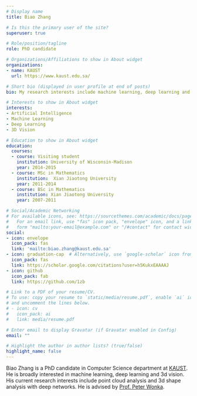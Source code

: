 ```yaml
---
# Display name
title: Biao Zhang

# Is this the primary user of the site?
superuser: true

# Role/position/tagline
role: PhD candidate

# Organizations/Affiliations to show in About widget
organizations:
- name: KAUST
  url: https://www.kaust.edu.sa/

# Short bio (displayed in user profile at end of posts)
bio: My research interests include machine learning, deep learning and 3d vision.

# Interests to show in About widget
interests:
- Artificial Intelligence
- Machine Learning
- Deep Learning
- 3D Vision

# Education to show in About widget
education:
  courses:
  - course: Visiting student
    institution: University of Wisconsin-Madison
    year: 2014-2015
  - course: MSc in Mathematics
    institution:  Xian Jiaotong University
    year: 2011-2014
  - course: BSc in Mathematics
    institution: Xian Jiaotong University
    year: 2007-2011

# Social/Academic Networking
# For available icons, see: https://sourcethemes.com/academic/docs/page-builder/#icons
#   For an email link, use "fas" icon pack, "envelope" icon, and a link in the
#   form "mailto:your-email@example.com" or "/#contact" for contact widget.
social:
- icon: envelope
  icon_pack: fas
  link: 'mailto:biao.zhang@kaust.edu.sa'
- icon: graduation-cap  # Alternatively, use `google-scholar` icon from `ai` icon pack
  icon_pack: fas
  link: https://scholar.google.com/citations?user=h5KukxEAAAAJ
- icon: github
  icon_pack: fab
  link: https://github.com/1zb

# Link to a PDF of your resume/CV.
# To use: copy your resume to `static/media/resume.pdf`, enable `ai` icons in `params.toml`, 
# and uncomment the lines below.
# - icon: cv
#   icon_pack: ai
#   link: media/resume.pdf

# Enter email to display Gravatar (if Gravatar enabled in Config)
email: ""

# Highlight the author in author lists? (true/false)
highlight_name: false
---
```


Biao Zhang is a PhD candidate in Computer Science department at [KAUST](https://www.kaust.edu.sa). He is broadly interested in machine learning, deep learning and 3d vision. His current research interests include point cloud analysis and 3d shape analysis with deep networks. He is advised by [Prof. Peter Wonka](http://peterwonka.net/).

<!-- {{< icon name="download" pack="fas" >}} Download my {{< staticref "media/demo_resume.pdf" "newtab" >}}resumé{{< /staticref >}}. -->
